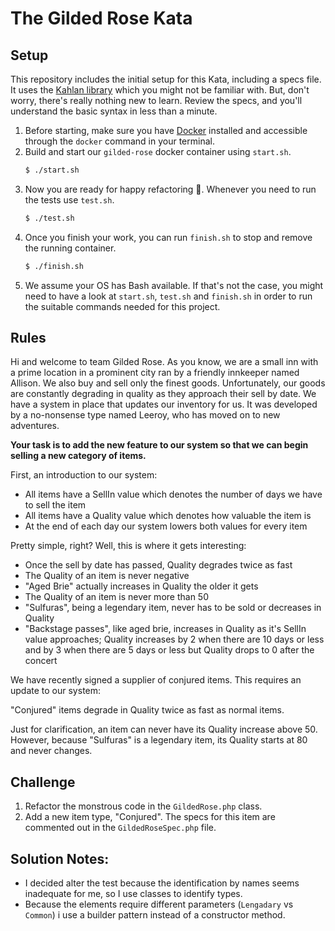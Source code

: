 # The Gilded Rose Kata

## Setup

This repository includes the initial setup for this Kata, including a specs file. It uses the [Kahlan library](https://kahlan.github.io/docs/) which you might not be familiar with. But, don't worry, there's really nothing new to learn. Review the specs, and you'll understand the basic syntax in less than a minute.

1. Before starting, make sure you have [Docker](https://www.docker.com/get-started) installed and accessible through the `docker` command in your terminal.
2. Build and start our `gilded-rose` docker container using `start.sh`.
	```bash
	$ ./start.sh
	```
3. Now you are ready for happy refactoring 🎉. Whenever you need to run the tests use `test.sh`.
	```bash
	$ ./test.sh
	```
4. Once you finish your work, you can run `finish.sh` to stop and remove the running container.
	```bash
	$ ./finish.sh
	```
5. We assume your OS has Bash available. If that's not the case, you might need to have a look at `start.sh`, `test.sh` and `finish.sh` in order to run the suitable commands needed for this project.

## Rules

Hi and welcome to team Gilded Rose. As you know, we are a small inn with a prime location in a prominent city ran by a friendly innkeeper named Allison. We also buy and sell only the finest goods. Unfortunately, our goods are constantly degrading in quality as they approach their sell by date. We have a system in place that updates our inventory for us. It was developed by a no-nonsense type named Leeroy, who has moved on to new adventures.

**Your task is to add the new feature to our system so that we can begin selling a new category of items.**

First, an introduction to our system:

- All items have a SellIn value which denotes the number of days we have to sell the item
- All items have a Quality value which denotes how valuable the item is
- At the end of each day our system lowers both values for every item

Pretty simple, right? Well, this is where it gets interesting:

- Once the sell by date has passed, Quality degrades twice as fast
- The Quality of an item is never negative
- "Aged Brie" actually increases in Quality the older it gets
- The Quality of an item is never more than 50
- "Sulfuras", being a legendary item, never has to be sold or decreases in Quality
- "Backstage passes", like aged brie, increases in Quality as it's SellIn value approaches; Quality increases by 2 when there are 10 days or less and by 3 when there are 5 days or less but Quality drops to 0 after the concert

We have recently signed a supplier of conjured items. This requires an update to our system:

"Conjured" items degrade in Quality twice as fast as normal items.

Just for clarification, an item can never have its Quality increase above 50. However, because "Sulfuras" is a legendary item, its Quality starts at 80 and never changes.

## Challenge

1. Refactor the monstrous code in the `GildedRose.php` class.
2. Add a new item type, "Conjured". The specs for this item are commented out in the `GildedRoseSpec.php` file.

## Solution Notes:

- I decided alter the test because the identification by names seems inadequate for me, so I use classes to identify types.
- Because the elements require different parameters (`Lengadary` vs `Common`) i use a builder pattern instead of a constructor method.